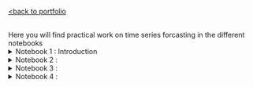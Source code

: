 [<back to portfolio](https://mickael-wajnberg.github.io/)

<br>
Here you will find practical work on time series forcasting in the different notebooks
<details>
<summary>Notebook 1 : Introduction</summary>
- predict the quarter dividend (earning per share) from johnson and johnson
<br>
<img src="timeSeriesFigures/N1_1.png?raw=true"/>
<br>
- establish seasonality
<br>
<img src="timeSeriesFigures/N1_seasonality.png?raw=true"/>
<br>
- models are historical mean, last year mean, last value, naive seasonal copy of last year
<br>
<img src="timeSeriesFigures/N1_split.png?raw=true"/>
 <img src="timeSeriesFigures/N1_mean_pred.png?raw=true"/>
 <img src="timeSeriesFigures/N1_last_pred.png?raw=true"/>
 <img src="timeSeriesFigures/N1_seasonality_pred.png?raw=true"/>
<br>
- evaluation is made by MAPE
 <br>
<img src="timeSeriesFigures/N1_results.png?raw=true"/>
<br>
</details>
<details>
<summary>Notebook 2 : </summary>
- established the GOOGL stock market (google) is a random walk with Augmented Dickey-Fuller and Autocorrelation. so, it cannot be predicted by itself well
- prediction are simply drift, last value and mean
</details>
 <details>
<summary>Notebook 3 : </summary>
 
gfhjhf

</details>
<details>
<summary>Notebook 4 : </summary>
[<back to portfolio](https://mickael-wajnberg.github.io/)
